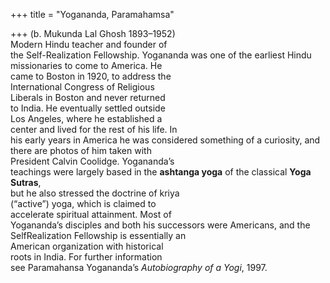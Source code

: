 +++
title = "Yogananda, Paramahamsa"

+++
(b. Mukunda Lal Ghosh 1893–1952)  
Modern Hindu teacher and founder of  
the Self-Realization Fellowship. Yogananda was one of the earliest Hindu  
missionaries to come to America. He  
came to Boston in 1920, to address the  
International Congress of Religious  
Liberals in Boston and never returned  
to India. He eventually settled outside  
Los Angeles, where he established a  
center and lived for the rest of his life. In  
his early years in America he was considered something of a curiosity, and  
there are photos of him taken with  
President Calvin Coolidge. Yogananda’s  
teachings were largely based in the **ashtanga yoga** of the classical **Yoga Sutras**,  
but he also stressed the doctrine of kriya  
(“active”) yoga, which is claimed to  
accelerate spiritual attainment. Most of  
Yogananda’s disciples and both his successors were Americans, and the SelfRealization Fellowship is essentially an  
American organization with historical  
roots in India. For further information  
see Paramahansa Yogananda’s *Autobiography of a Yogi*, 1997.